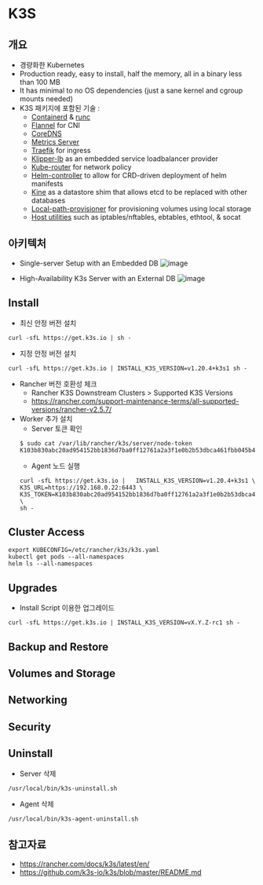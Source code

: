 # K3S 

## 개요
- 경량화한 Kubernetes 
- Production ready, easy to install, half the memory, all in a binary less than 100 MB
- It has minimal to no OS dependencies (just a sane kernel and cgroup mounts needed)
- K3S 패키지에 포함된 기술 :
  * [Containerd](https://containerd.io/) & [runc](https://github.com/opencontainers/runc)
  * [Flannel](https://github.com/coreos/flannel) for CNI
  * [CoreDNS](https://coredns.io/)
  * [Metrics Server](https://github.com/kubernetes-sigs/metrics-server)
  * [Traefik](https://containo.us/traefik/) for ingress
  * [Klipper-lb](https://github.com/k3s-io/klipper-lb) as an embedded service loadbalancer provider
  * [Kube-router](https://www.kube-router.io/) for network policy
  * [Helm-controller](https://github.com/k3s-io/helm-controller) to allow for CRD-driven deployment of helm manifests
  * [Kine](https://github.com/k3s-io/kine) as a datastore shim that allows etcd to be replaced with other databases
  * [Local-path-provisioner](https://github.com/rancher/local-path-provisioner) for provisioning volumes using local storage
  * [Host utilities](https://github.com/k3s-io/k3s-root) such as iptables/nftables, ebtables, ethtool, & socat

## 아키텍처
- Single-server Setup with an Embedded DB
![image](https://user-images.githubusercontent.com/11453229/123926517-e8f42b00-d9c6-11eb-99b2-2629a9418cf8.png)

- High-Availability K3s Server with an External DB
![image](https://user-images.githubusercontent.com/11453229/123926607-ff01eb80-d9c6-11eb-9c61-35a0e53491f1.png)

## Install
- 최신 안정 버전 설치
```
curl -sfL https://get.k3s.io | sh -
```
- 지정 안정 버전 설치
```
curl -sfL https://get.k3s.io | INSTALL_K3S_VERSION=v1.20.4+k3s1 sh -
```
- Rancher 버전 호환성 체크 
  - Rancher K3S Downstream Clusters > Supported K3S Versions
  - https://rancher.com/support-maintenance-terms/all-supported-versions/rancher-v2.5.7/
- Worker 추가 설치
  - Server 토큰 확인
  ```
  $ sudo cat /var/lib/rancher/k3s/server/node-token
  K103b830abc20ad954152bb1836d7ba0ff12761a2a3f1e0b2b53dbca461fbb045b4::server:9755ec56d0bfe2000145289e55e50987
  ```
  - Agent 노드 실행
  ```
  curl -sfL https://get.k3s.io |   INSTALL_K3S_VERSION=v1.20.4+k3s1 \
  K3S_URL=https://192.168.0.22:6443 \
  K3S_TOKEN=K103b830abc20ad954152bb1836d7ba0ff12761a2a3f1e0b2b53dbca461fbb045b4::server:9755ec56d0bfe2000145289e55e50987 \
  sh -
  ```

## Cluster Access
```
export KUBECONFIG=/etc/rancher/k3s/k3s.yaml
kubectl get pods --all-namespaces
helm ls --all-namespaces
```
## Upgrades
- Install Script 이용한 업그레이드
```
curl -sfL https://get.k3s.io | INSTALL_K3S_VERSION=vX.Y.Z-rc1 sh -
```

## Backup and Restore
## Volumes and Storage
## Networking
## Security
## Uninstall
- Server 삭제
```
/usr/local/bin/k3s-uninstall.sh  
```
- Agent 삭제
```
/usr/local/bin/k3s-agent-uninstall.sh
```
## 참고자료
- https://rancher.com/docs/k3s/latest/en/
- https://github.com/k3s-io/k3s/blob/master/README.md
